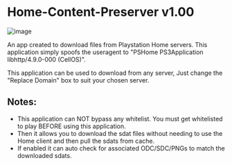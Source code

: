 # Home-Content-Preserver v1.00

![image](https://github.com/user-attachments/assets/2be39726-979e-4d4b-b980-4b14026ce7a5)


An app created to download files from Playstation Home servers. This application simply spoofs the useragent to "PSHome PS3Application libhttp/4.9.0-000 (CellOS)". 

This application can be used to download from any server, Just change the "Replace Domain" box to suit your chosen server. 

## Notes:
- This application can NOT bypass any whitelist. You must get whitelisted to play BEFORE using this application.
- Then it allows you to download the sdat files without needing to use the Home client and then pull the sdats from cache.
- If enabled it can auto check for associated ODC/SDC/PNGs to match the downloaded sdats.

